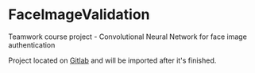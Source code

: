 # FaceImageValidation
Teamwork course project - Convolutional Neural Network for face image authentication

Project located on [Gitlab](https://gitlab.com/mwlodarzc/faceauthentification) and will be imported after it's finished.

